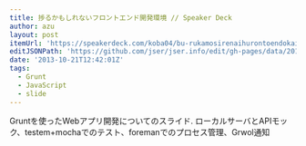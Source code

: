 ```yaml
---
title: 捗るかもしれないフロントエンド開発環境 // Speaker Deck
author: azu
layout: post
itemUrl: 'https://speakerdeck.com/koba04/bu-rukamosirenaihurontoendokai-fa-huan-jing'
editJSONPath: 'https://github.com/jser/jser.info/edit/gh-pages/data/2013/10/index.json'
date: '2013-10-21T12:42:01Z'
tags:
  - Grunt
  - JavaScript
  - slide
---
```

Gruntを使ったWebアプリ開発についてのスライド.
ローカルサーバとAPIモック、testem+mochaでのテスト、foremanでのプロセス管理、Grwol通知
